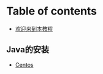 # Table of contents

* [欢迎来到本教程](README.md)

## Java的安装 <a href="#Java_Install" id="Java_Install"></a>

* [Centos](Java\_Install/centos.md)
